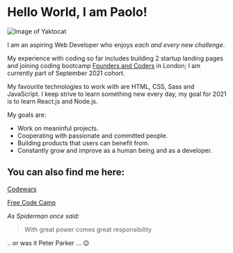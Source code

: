 # Hello World, I am Paolo!

![Image of Yaktocat](https://avatars.githubusercontent.com/u/15671939?v=4)

I am an aspiring Web Developer who enjoys *each and every new challenge*. 

My experience with coding so far includes building 2 startup landing pages and joining coding bootcamp [Founders and Coders](https://www.foundersandcoders.com) in London; I am currently part of September 2021 cohort. 

My favourite technologies to work with are HTML, CSS, Sass and JavaScript. I keep strive to learn something new every day, my goal for 2021 is to learn React.js and Node.js.

My goals are:

* Work on meaninful projects. 
* Cooperating with passionate and committed people.
* Building products that users can benefit from.
* Constantly grow and improve as a human being and as a developer.

## You can also find me here:

[Codewars](https://www.codewars.com/dashboard)

[Free Code Camp](https://www.freecodecamp.org/paolo)





*As Spiderman once said:*

> With great power comes great responsibility


.. or was it Peter Parker ...  😉 




